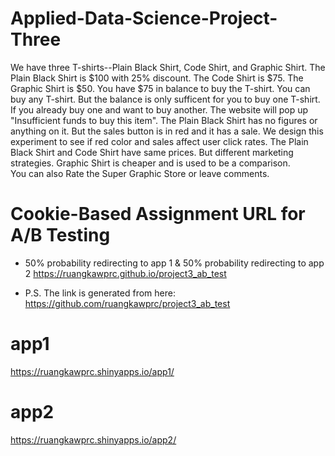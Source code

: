 # Applied-Data-Science-Project-Three

We have three T-shirts--Plain Black Shirt, Code Shirt, and Graphic Shirt. The Plain Black Shirt is $100 with 25% discount. The Code Shirt is $75. The Graphic Shirt is $50. You have $75 in balance to buy the T-shirt. You can buy any T-shirt. But the balance is only sufficent for you to buy one T-shirt. If you already buy one and want to buy another. The website will pop up "Insufficient funds to buy this item". The Plain Black Shirt has no figures or anything on it. But the sales button is in red and it has a sale. We design this experiment to see if red color and sales affect user click rates. The Plain Black Shirt and Code Shirt have same prices. But different marketing strategies. Graphic Shirt is cheaper and is used to be a comparison.  
You can also Rate the Super Graphic Store or leave comments. 

# Cookie-Based Assignment URL for A/B Testing
- 50% probability redirecting to app 1 & 50% probability redirecting to app 2
https://ruangkawprc.github.io/project3_ab_test

- P.S. The link is generated from here: https://github.com/ruangkawprc/project3_ab_test

# app1
https://ruangkawprc.shinyapps.io/app1/

# app2
https://ruangkawprc.shinyapps.io/app2/
